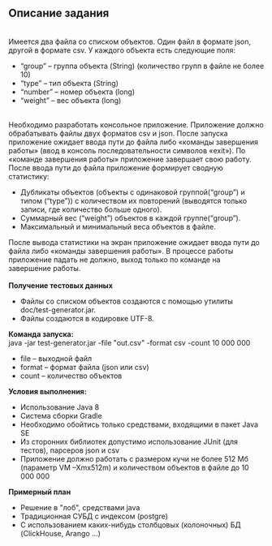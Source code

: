 <b><h2>Описание задания</h2></b><br/>
Имеется два файла со списком объектов. Один файл в формате json, другой в формате csv. У каждого объекта есть следующие поля:
<ul>
  <li>“group” – группа объекта (String) (количество групп в файле не более 10)</li>
  <li>“type” – тип объекта (String)</li>
  <li>“number” – номер объекта (long)</li>
  <li>“weight” – вес объекта (long)</li>
</ul>  
<br/>
Необходимо разработать консольное приложение. Приложение должно обрабатывать файлы двух форматов csv и json.  После запуска приложение ожидает ввода пути до файла либо «команды завершения работы» (ввод в консоль последовательности символов «exit»). По «команде завершения работы» приложение завершает свою работу. После ввода пути до файла приложение формирует сводную статистику:
<ul>
  <li>Дубликаты объектов (объекты с одинаковой группой(“group”) и типом (“type”)) с количеством их повторений (выводятся только записи, где количество больше одного).</li>
  <li>Суммарный вес (“weight”) объектов в каждой группе(“group”).</li>
  <li>Максимальный и минимальный веса объектов в файле.</li>
</ul>  
После вывода статистики на экран приложение ожидает ввода пути до файла либо «команды завершения работы».
В процессе работы приложение падать не должно, выход только по команде на завершение работы.
<br/>
<br/>
<b>Получение тестовых данных</b>
<br/>
<ul>
  <li>Файлы со списком объектов создаются с помощью утилиты doc/test-generator.jar.</li>
  <li>Файлы создаются в кодировке UTF-8.</li>
</ul>
<b>Команда запуска:</b>
<br/>
java -jar test-generator.jar -file "out.csv" -format csv -count 10 000 000<br/>
<ul>
  <li>file – выходной файл</li>
  <li>format – формат файла (json или csv)</li>
  <li>count – количество объектов</li>
</ul>
<b>Условия выполнения:</b>
<ul>
  <li>Использование Java 8</li>
  <li>Система сборки Gradle</li>
  <li>Необходимо обойтись только средствами, входящими в пакет Java SE</li>
  <li>Из сторонних библиотек допустимо использование JUnit (для тестов), парсеров json и csv</li>
  <li>Приложение должно работать с размером кучи не более 512 Мб (параметр VM –Xmx512m) и количеством объектов в файле до 10 000 000</li>
</ul>
<b>Примерный план</b>
<br/>
<ul>
<li>Решение в "лоб", средствами java</li>
<li>Традиционная СУБД с индексом (postgre)</li>
<li>С использованием каких-нибудь столбцовых (колоночных) БД (ClickHouse, Arango ...)</li>
</ul>
